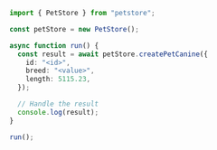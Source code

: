 <!-- Start SDK Example Usage [usage] -->
```typescript
import { PetStore } from "petstore";

const petStore = new PetStore();

async function run() {
  const result = await petStore.createPetCanine({
    id: "<id>",
    breed: "<value>",
    length: 5115.23,
  });

  // Handle the result
  console.log(result);
}

run();

```
<!-- End SDK Example Usage [usage] -->
